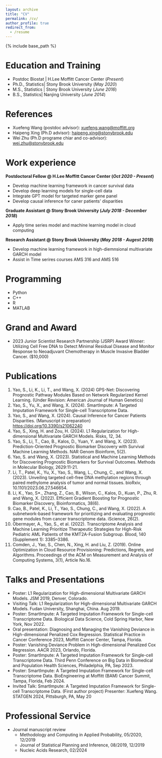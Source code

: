 ```yaml
---
layout: archive
title: "CV"
permalink: /cv/
author_profile: true
redirect_from:
  - /resume
---
```


{% include base_path %}

Education and Training
======
- Postdoc Biostat    | H.Lee Moffitt Cancer Center (_Present_)
- Ph.D.,  Statistics| Stony Brook University (_May 2020_)								       		
- M.S.,   Statistics | Stony Brook University (_June 2016_)	 			        		
- B.S.,   Statistics| Nanjing University (_June 2014_)

References
======
* Xuefeng Wang (postdoc advisor): xuefeng.wang@moffitt.org
* Haipeng Xing (Ph.D advisor): haipeng.xing@stonybrook.edu
* Wei Zhu (Ph.D programe chiar and co-advisor): wei.zhu@stonybrook.edu

Work experience
======
**Postdoctoral Fellow @ H.Lee Moffitt Cancer Center (_Oct 2020 - Present_)**
- Develop machine learning framework in cancer survival data
- Develop deep learning models for single-cell data
- Integrate GPT model for targeted marker gene panel
- Develop causal inference for caner patients' disparities

**Graduate Assistant @ Stony Brook University (_July 2018 - December 2018_)**
- Apply time series model and machine learning model in cloud computing

**Research Assistant @ Stony Brook University (_May 2018 - Augest 2018_)**
- Develop machine learning framework in high-diemnsional multivariate GARCH model
- Assist in Time serires courses AMS 316 and AMS 516

Programming
======
* Python
* C++
* R
* MATLAB

Grand and Award
=====
- 2023 Junior Scientist Research Partnership (JSRP) Award Winner:  Utilizing Cell Free DNA to Detect Minimal Residual Disease and Monitor Response to Neoadjuvant Chemotherapy in Muscle Invasive Bladder Cancer. ($10,000)

Publications
======
1. Yao, S., Li, K., Li, T., and Wang, X. (2024) GPS-Net: Discovering Prognostic Pathway Modules Based on Network Regularized Kernel Learning. (Under Revision: American Journal of Human Genetics)
2. Yao, S., Yu, X., and Wang, X. (2024). SmartImpute: A Targeted Imputation Framework for Single-cell Transcriptome Data. 
3. Yao, S., and Wang, X. (2024). Causal Inference for Cancer Patients Disparities. (Manuscript in preparation)
https://doi.org/10.3390/s21062240
4. Yao, S., Xing, H. and Zou, H. (2024). L1 Regularization for High-dimensional Multivariate GARCH Models. Risks, 12, 34.
5. Yao, S., Li, T., Cao, B., Kalos, D., Yuan, Y. and Wang, X. (2023). Prediction-Oriented Prognostic Biomarker Discovery with Survival Machine Learning Methods. NAR Genom Bioinform, 5(2).
6. Yao, S. and Wang, X. (2023). Statistical and Machine Learning Methods for Discovering Prognostic Biomarkers for Survival Outcomes. Methods in Molecular Biology, 2629:11-21.
7. Li, T., Patel, K., Yu, X., Yao, S., Wang, L., Chung, C., and Wang, X. (2023). Unveiling targeted cell-free DNA methylation regions through paired methylome analysis of tumor and normal tissues. bioRxiv, 10.1101/2023.06.27.546654.
8. Li, K., Yao, S*., Zhang, Z., Cao, B., Wilson, C., Kalos, D., Kuan, P., Zhu, R. and Wang, X. (2022). Efficient Gradient Boosting for Prognostic Biomarker Discovery, Bioinformatics, 38(6). 
9. Cao, B., Patel, K., Li, T., Yao, S., Chung, C., and Wang, X. (2022). A subnetwork-based framework for prioritizing and evaluating prognostic gene modules from cancer transcriptome data. iScience, 26(2).
10. Obermayer, A., Yao, S., et al. (2022). Transcriptome Analysis and Machine Learning Prioritize Therapeutic Strategies for High-Risk Pediatric AML Patients of the KMT2A-Fusion Subgroup. Blood, 140 (Supplement 1): 3385–3386.
11. Comden, J., Yao, S., Chen, N., Xing, H. and Liu, Z. (2019). Online Optimization in Cloud Resource Provisioning: Predictions, Regrets, and Algorithms. Proceedings of the ACM on Measurement and Analysis of Computing Systems, 3(1), Article No.16.
  
Talks and Presentations
======
 - Poster: L1 Regularization for High-dimensional Multivariate GARCH Models. JSM 2019, Denver, Colorado.
- Visiting Talk: L1 Regularization for High-dimensional Multivariate GARCH Models. Fudan University, Shanghai, China. Aug 2019.
- Poster: SmartImpute: A Targeted Imputation Framework for Single-cell Transcriptome Data. Biological Data Science, Cold Spring Harbor, New York, Nov 2022.
- Oral presentation: Diagnosing and Managing the Vanishing Deviance in High-dimensional Penalized Cox Regression. Statistical Practice in Cancer Conference 2023, Moffitt Cancer Center, Tampa, Florida.
- Poster: Vanishing Deviance Problem in High-dimensional Penalized Cox Regression. AACR 2023, Orlando, Florida.
- Poster: SmartImpute: A Targeted Imputation Framework for Single-cell Transcriptome Data. Third Penn Conference on Big Data in Biomedical and Population Health Sciences, Philadelphia, PA, Sep 2023.
- Poster: SmartImpute: A Targeted Imputation Framework for Single-cell Transcriptome Data. BioEngineering at Moffitt (BAM) Cancer Summit, Tampa, Florida, Feb 2024.
- Invited Talk: SmartImpute: A Targeted Imputation Framework for Single-cell Transcriptome Data. (First author project) Presenter: Xuefeng Wang. STATGEN 2024, Pittsburgh, PA, May 20
  
Professional Service
======
* Journal manuscript review
   * Methodology and Computing in Applied Probability, 05/2020, 12/2019
   * Journal of Statistical Planning and Inference, 08/2019, 12/2019
   * Nucleic Acids Research, 02/2024

